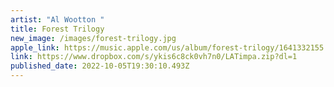 ```yaml
---
artist: "Al Wootton "
title: Forest Trilogy
new_image: /images/forest-trilogy.jpg
apple_link: https://music.apple.com/us/album/forest-trilogy/1641332155
link: https://www.dropbox.com/s/ykis6c8ck0vh7n0/LATimpa.zip?dl=1
published_date: 2022-10-05T19:30:10.493Z
---
```

